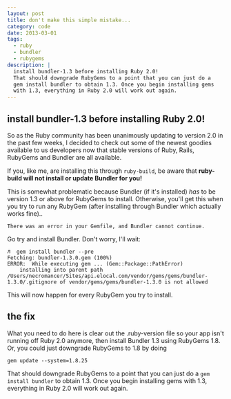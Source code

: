 ```yaml
---
layout: post
title: don't make this simple mistake...
category: code
date: 2013-03-01
tags:
  - ruby
  - bundler
  - rubygems
description: |
  install bundler-1.3 before installing Ruby 2.0!
  That should downgrade RubyGems to a point that you can just do a
  gem install bundler to obtain 1.3. Once you begin installing gems
  with 1.3, everything in Ruby 2.0 will work out again.
---
```


## install bundler-1.3 before installing Ruby 2.0!

So as the Ruby community has been unanimously updating to version 2.0
in the past few weeks, I decided to check out some of the newest goodies
available to us developers now that stable versions of Ruby, Rails,
RubyGems and Bundler are all available.

If you, like me, are installing this through `ruby-build`, be aware that
**ruby-build will not install or update Bundler for you!**

This is somewhat problematic because Bundler (if it's installed) _has_ to
be version 1.3 or above for RubyGems to install. Otherwise, you'll get this
when you try to run any RubyGem (after installing through Bundler which actually
works fine)..

    There was an error in your Gemfile, and Bundler cannot continue.

Go try and install Bundler. Don't worry, I'll wait:

    ♬  gem install bundler --pre
    Fetching: bundler-1.3.0.gem (100%)
    ERROR:  While executing gem ... (Gem::Package::PathError)
        installing into parent path /Users/necromancer/Sites/api.elocal.com/vendor/gems/gems/bundler-1.3.0/.gitignore of vendor/gems/gems/bundler-1.3.0 is not allowed

This will now happen for every RubyGem you try to install.

## the fix

What you need to do here is clear out the .ruby-version file so your app
isn't running off Ruby 2.0 anymore, then install Bundler 1.3 using
RubyGems 1.8. Or, you could just downgrade RubyGems to 1.8 by doing

    gem update --system=1.8.25

That should downgrade RubyGems to a point that you can just do a
`gem install bundler` to obtain 1.3. Once you begin installing gems
with 1.3, everything in Ruby 2.0 will work out again.
